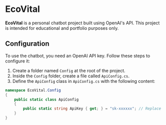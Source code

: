 # EcoVital

**EcoVital** is a personal chatbot project built using OpenAI's API. This project is intended for educational and portfolio purposes only.

## Configuration

To use the chatbot, you need an OpenAI API key. Follow these steps to configure it:

1. Create a folder named `Config` at the root of the project.
2. Inside the `Config` folder, create a file called `ApiConfig.cs`.
3. Define the `ApiConfig` class in `ApiConfig.cs` with the following content:

```csharp
namespace EcoVital.Config
{
    public static class ApiConfig
    {
        public static string ApiKey { get; } = "sk-xxxxxx"; // Replace with your actual API key
    }
}
